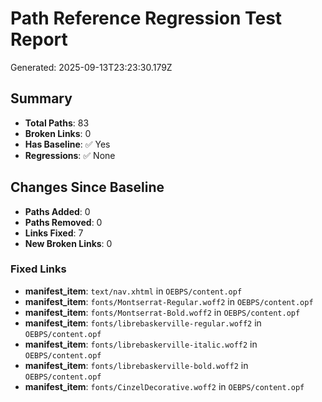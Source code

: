 # Path Reference Regression Test Report

Generated: 2025-09-13T23:23:30.179Z

## Summary

- **Total Paths**: 83
- **Broken Links**: 0
- **Has Baseline**: ✅ Yes
- **Regressions**: ✅ None

## Changes Since Baseline

- **Paths Added**: 0
- **Paths Removed**: 0
- **Links Fixed**: 7
- **New Broken Links**: 0

### Fixed Links

- **manifest_item**: `text/nav.xhtml` in `OEBPS/content.opf`
- **manifest_item**: `fonts/Montserrat-Regular.woff2` in `OEBPS/content.opf`
- **manifest_item**: `fonts/Montserrat-Bold.woff2` in `OEBPS/content.opf`
- **manifest_item**: `fonts/librebaskerville-regular.woff2` in `OEBPS/content.opf`
- **manifest_item**: `fonts/librebaskerville-italic.woff2` in `OEBPS/content.opf`
- **manifest_item**: `fonts/librebaskerville-bold.woff2` in `OEBPS/content.opf`
- **manifest_item**: `fonts/CinzelDecorative.woff2` in `OEBPS/content.opf`
